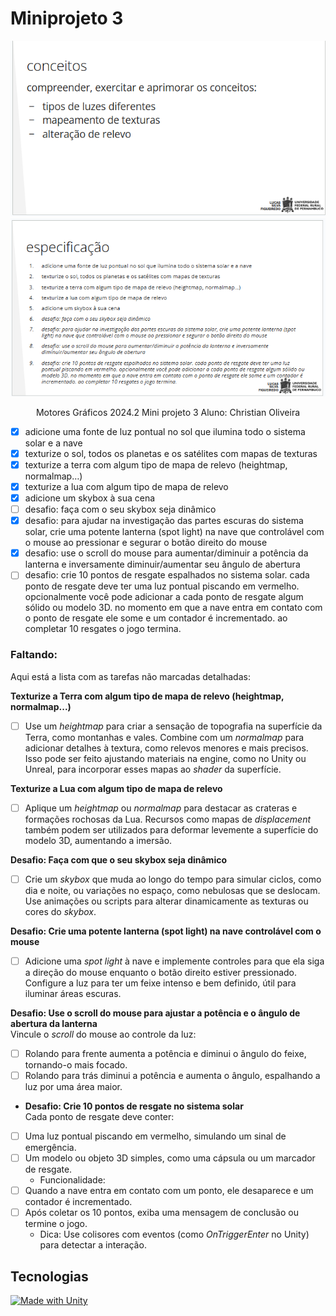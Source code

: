 # Miniprojeto 3

<div  align="center">

![conceitos](image-3.png)
![especificação](image-4.png)

Motores Gráficos
2024.2
Mini projeto 3
Aluno: Christian Oliveira

</div>

<div  align="left">

-   [x] adicione uma fonte de luz pontual no sol que ilumina todo o sistema solar e a nave
-   [x] texturize o sol, todos os planetas e os satélites com mapas de texturas
-   [x] texturize a terra com algum tipo de mapa de relevo (heightmap, normalmap…)
-   [x] texturize a lua com algum tipo de mapa de relevo
-   [x] adicione um skybox à sua cena
-   [ ] desafio: faça com o seu skybox seja dinâmico
-   [x] desafio: para ajudar na investigação das partes escuras do sistema solar, crie uma potente lanterna (spot light) na nave que controlável com o mouse ao pressionar e segurar o botão direito do mouse
-   [x] desafio: use o scroll do mouse para aumentar/diminuir a potência da lanterna e inversamente diminuir/aumentar seu ângulo de abertura
-   [ ] desafio: crie 10 pontos de resgate espalhados no sistema solar. cada ponto de resgate deve ter uma luz pontual piscando em vermelho. opcionalmente você pode adicionar a cada ponto de resgate algum sólido ou modelo 3D. no momento em que a nave entra em contato com o ponto de resgate ele some e um contador é incrementado. ao completar 10 resgates o jogo termina.

### Faltando:

Aqui está a lista com as tarefas não marcadas detalhadas:

**Texturize a Terra com algum tipo de mapa de relevo (heightmap, normalmap...)**  
-   [ ] Use um *heightmap* para criar a sensação de topografia na superfície da Terra, como montanhas e vales. Combine com um *normalmap* para adicionar detalhes à textura, como relevos menores e mais precisos. Isso pode ser feito ajustando materiais na engine, como no Unity ou Unreal, para incorporar esses mapas ao *shader* da superfície.

**Texturize a Lua com algum tipo de mapa de relevo**  
-   [ ] Aplique um *heightmap* ou *normalmap* para destacar as crateras e formações rochosas da Lua. Recursos como mapas de *displacement* também podem ser utilizados para deformar levemente a superfície do modelo 3D, aumentando a imersão.

**Desafio: Faça com que o seu skybox seja dinâmico**  
-   [ ] Crie um *skybox* que muda ao longo do tempo para simular ciclos, como dia e noite, ou variações no espaço, como nebulosas que se deslocam. Use animações ou scripts para alterar dinamicamente as texturas ou cores do *skybox*.

**Desafio: Crie uma potente lanterna (spot light) na nave controlável com o mouse**  
-   [ ] Adicione uma *spot light* à nave e implemente controles para que ela siga a direção do mouse enquanto o botão direito estiver pressionado. Configure a luz para ter um feixe intenso e bem definido, útil para iluminar áreas escuras.

**Desafio: Use o scroll do mouse para ajustar a potência e o ângulo de abertura da lanterna**  
    Vincule o *scroll* do mouse ao controle da luz:  
-   [ ] Rolando para frente aumenta a potência e diminui o ângulo do feixe, tornando-o mais focado.  
-   [ ] Rolando para trás diminui a potência e aumenta o ângulo, espalhando a luz por uma área maior.  

- **Desafio: Crie 10 pontos de resgate no sistema solar**  
    Cada ponto de resgate deve conter:  
-   [ ] Uma luz pontual piscando em vermelho, simulando um sinal de emergência.  
-   [ ] Um modelo ou objeto 3D simples, como uma cápsula ou um marcador de resgate.  
  - Funcionalidade:  
-   [ ] Quando a nave entra em contato com um ponto, ele desaparece e um contador é incrementado.  
-   [ ] Após coletar os 10 pontos, exiba uma mensagem de conclusão ou termine o jogo.  
  - Dica: Use colisores com eventos (como *OnTriggerEnter* no Unity) para detectar a interação.

<!-- 
### Sumário

:o: [Contribuidores](#contribuidores)

:o: [Tecnologias](#tecnologias)

:o: [Especificações](#especificações)

:o: [Link](#link)

:o: [Dicas de acesso](#dicas-de-acesso-arrow_forward)

:o: [Anotações](#anotações) -->

<!-- ## Contribuidores

| [<img src="https://avatars.githubusercontent.com/u/116025325?v=4" width=115>](https://github.com/christiandoramo) |
| ----------------------------------------------------------------------------------------------------------------- |
| [Christian Oliveira](https://github.com/christiandoramo)                                                          |

<br> -->

## Tecnologias

[![Made with Unity](https://img.shields.io/badge/Made%20with-Unity-57b9d3.svg?style=for-the-badge&logo=unity)](https://unity3d.com)

<br>

<!-- ## Especificações

### Requisitos

:pushpin: **1** - A hierarquia da cena deve corresponder a hierarquia do sistema solar

:pushpin: **2** - As mecânicas de rotação e translação de cada planeta devem funcionar assim que a simulação for iniciada

:pushpin: **3** - Cada planeta e satélite deve ter um elemento além da esfera, anexado a si, para evidenciar o movimento da rotação

:pushpin: **4** - Os satélites devem ser incluídos (3 satélites por planeta já é suficiente)

:pushpin: **5** - Os planetas e luas devem ter materiais diferentes

:pushpin: **6** - A nave deve ser controlada com WASD

### Desafio

:pushpin: **1** - Controlar a direção da nave com o mouse

:pushpin: **2** - Adicionar uma mecânica de aceleração para a nave 

:pushpin: **3** - Criar um “skybox” com as estrelas visíveis

:pushpin: **4** - Todos os componentes devem ser criados em escala

## Link

<br>

## Dicas de Acesso :arrow_forward:

<br>

### Anotações

- [x] Criar cada astro: Sol, Mercúrio, Vênus, Terra, Marte, Júpiter, Saturno, Urano, Netuno.
- [x] colocar materiais de cada astro
- [x] criar algoritmo dos astros rotação e adequar variaveis para cada
- [x] criar algoritmo dos astros translação e adequar variaveis para cada
- [x] Criar nave
- [x] Colocar efeito de luz no sol
- [x] criar script completo de movimentação com mouse da nave
- [x] Colocar skybox

<br>

### Sumário

:o: [Contribuidores](#contribuidores)

:o: [Tecnologias](#tecnologias)

:o: [Especificações](#especificações)

:o: [Link](#link)

:o: [Dicas de acesso](#dicas-de-acesso-arrow_forward)

:o: [Anotações](#anotações) -->

</div>
